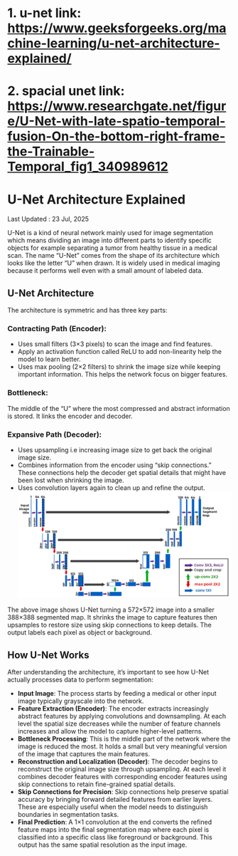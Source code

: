 # 1. u-net link: https://www.geeksforgeeks.org/machine-learning/u-net-architecture-explained/
# 2. spacial unet link: https://www.researchgate.net/figure/U-Net-with-late-spatio-temporal-fusion-On-the-bottom-right-frame-the-Trainable-Temporal_fig1_340989612

# U-Net Architecture Explained
Last Updated : 23 Jul, 2025

U-Net is a kind of neural network mainly used for image segmentation which means dividing an image into different parts to identify specific objects for example separating a tumor from healthy tissue in a medical scan. The name “U-Net” comes from the shape of its architecture which looks like the letter “U” when drawn. It is widely used in medical imaging because it performs well even with a small amount of labeled data.

## U-Net Architecture
The architecture is symmetric and has three key parts:

### Contracting Path (Encoder):

- Uses small filters (3×3 pixels) to scan the image and find features.
- Apply an activation function called ReLU to add non-linearity help the model to learn better.
- Uses max pooling (2×2 filters) to shrink the image size while keeping important information. This helps the network focus on bigger features.

### Bottleneck:

The middle of the “U” where the most compressed and abstract information is stored. It links the encoder and decoder.

### Expansive Path (Decoder):

- Uses upsampling i.e increasing image size to get back the original image size.
- Combines information from the encoder using “skip connections.” These connections help the decoder get spatial details that might have been lost when shrinking the image.
- Uses convolution layers again to clean up and refine the output.
  ![unet architecture](u-net.jpg)


The above image shows U-Net turning a 572×572 image into a smaller 388×388 segmented map. It shrinks the image to capture features then upsamples to restore size using skip connections to keep details. The output labels each pixel as object or background.

## How U-Net Works
After understanding the architecture, it’s important to see how U-Net actually processes data to perform segmentation:

- **Input Image**: The process starts by feeding a medical or other input image typically grayscale into the network.
- **Feature Extraction (Encoder)**: The encoder extracts increasingly abstract features by applying convolutions and downsampling. At each level the spatial size decreases while the number of feature channels increases and allow the model to capture higher-level patterns.
- **Bottleneck Processing**: This is the middle part of the network where the image is reduced the most. It holds a small but very meaningful version of the image that captures the main features.
- **Reconstruction and Localization (Decoder)**: The decoder begins to reconstruct the original image size through upsampling. At each level it combines decoder features with corresponding encoder features using skip connections to retain fine-grained spatial details.
- **Skip Connections for Precision**: Skip connections help preserve spatial accuracy by bringing forward detailed features from earlier layers. These are especially useful when the model needs to distinguish boundaries in segmentation tasks.
- **Final Prediction**: A 1×1 convolution at the end converts the refined feature maps into the final segmentation map where each pixel is classified into a specific class like foreground or background. This output has the same spatial resolution as the input image.

